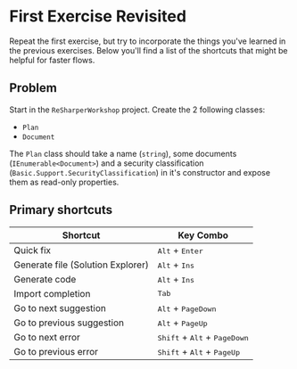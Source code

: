 # First Exercise Revisited

Repeat the first exercise, but try to incorporate the things you've learned in the previous exercises. Below you'll find a list of the shortcuts that might be helpful for faster flows.

## Problem

Start in the `ReSharperWorkshop` project. Create the 2 following classes:

* `Plan`
* `Document`

The `Plan` class should take a name (`string`), some documents (`IEnumerable<Document>`) and a security classification (`Basic.Support.SecurityClassification`) in it's constructor and expose them as read-only properties.


## Primary shortcuts

Shortcut | Key Combo
--- | ---
Quick fix | <kbd>Alt</kbd> + <kbd>Enter</kbd>
Generate file (Solution Explorer) | <kbd>Alt</kbd> + <kbd>Ins</kbd>
Generate code | <kbd>Alt</kbd> + <kbd>Ins</kbd>
Import completion | <kbd>Tab</kbd>
Go to next suggestion | <kbd>Alt</kbd> + <kbd>PageDown</kbd>
Go to previous suggestion | <kbd>Alt</kbd> + <kbd>PageUp</kbd>
Go to next error | <kbd>Shift</kbd> + <kbd>Alt</kbd> + <kbd>PageDown</kbd>
Go to previous error | <kbd>Shift</kbd> + <kbd>Alt</kbd> + <kbd>PageUp</kbd>